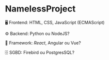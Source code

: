 # NamelessProject

🖥️ Frontend: HTML, CSS, JavaScript (ECMAScript)

⚙️ Backend: Python ou NodeJS?

🔧 Framework: *React*, Angular ou Vue?

🗄️ SGBD: Firebird ou PostgresSQL?
